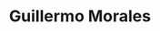 ---
title: "Guillermo Morales"
url: /providencia/guillermo-morales-avenida-francisco-bilbao/
shop: coche
---